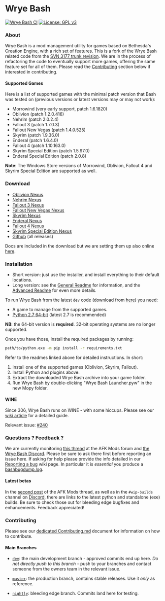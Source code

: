 Wrye Bash
=========

[![Wrye Bash CI](https://github.com/wrye-bash/wrye-bash/workflows/Wrye%20Bash%20CI/badge.svg)](https://github.com/wrye-bash/wrye-bash/actions?query=workflow%3A%22Wrye+Bash+CI%22)
[![License: GPL v3](https://img.shields.io/badge/license-GPLv3-blue.svg)](LICENSE.md)

### About

Wrye Bash is a mod management utility for games based on Bethesda's Creation
Engine, with a rich set of features.
This is a fork of the Wrye Bash related code from the
[SVN 3177 trunk revision][1].
We are in the process of refactoring the code to eventually support more games,
offering the same feature set for all of them.
Please read the [Contributing](#contributing) section below if interested in
contributing.

#### Supported Games

Here is a list of supported games with the minimal patch version that Bash was
tested on (previous versions or latest versions may or may not work):

* Morrowind (very early support, patch 1.6.1820)
* Oblivion (patch 1.2.0.416)
* Nehrim (patch 2.0.2.4)
* Fallout 3 (patch 1.7.0.3)
* Fallout New Vegas (patch 1.4.0.525)
* Skyrim (patch 1.9.36.0)
* Enderal (patch 1.6.4.0)
* Fallout 4 (patch 1.10.163.0)
* Skyrim Special Edition (patch 1.5.97.0)
* Enderal Special Edition (patch 2.0.8)

**Note**: The Windows Store versions of Morrowind, Oblivion, Fallout 4 and
Skyrim Special Edition are supported as well.

### Download

* [Oblivion Nexus][2]
* [Nehrim Nexus][23]
* [Fallout 3 Nexus][3]
* [Fallout New Vegas Nexus][4]
* [Skyrim Nexus][5]
* [Enderal Nexus][22]
* [Fallout 4 Nexus][6]
* [Skyrim Special Edition Nexus][7]
* [Github][8] (all releases)

Docs are included in the download but we are setting them up also online
 [here][9].

### Installation

* Short version: just use the installer, and install everything to their
 default locations.
* Long version: see the [General Readme][10] for information, and the
 [Advanced Readme][11] for even more details.

To run Wrye Bash from the latest `dev` code (download from [here][12])
you need:

* A game to manage from the supported games.
* [Python 2.7 64-bit](http://www.python.org/) (latest 2.7 is recommended)

**NB**: the 64-bit version is **required**. 32-bit operating systems are no
longer supported.

Once you have those, install the required packages by running:

```bash
path/to/python.exe -m pip install -r requirements.txt
```

Refer to the readmes linked above for detailed instructions. In short:

1. Install one of the supported games (Oblivion, Skyrim, Fallout).
1. Install Python and plugins above.
1. Extract the downloaded Wrye Bash archive into your game folder.
1. Run Wrye Bash by double-clicking "Wrye Bash Launcher.pyw" in the new Mopy
   folder.

#### WINE

Since 306, Wrye Bash runs on WINE - with some hiccups. Please see our
[wiki article][15] for a detailed guide.

Relevant issue: [#240][16]

### Questions ? Feedback ?

We are currently monitoring [this thread][17] at the AFK Mods forum and
[the Wrye Bash Discord][18].
Please be sure to ask there first before reporting an issue here. If asking for
help please provide the info detailed in our [Reporting a bug][19] wiki page.
In particular it is _essential_ you produce a [bashbugdump.log][20].

#### Latest betas

In the [second post][21] of the AFK Mods thread, as well as in the
`#wip-builds` channel on [Discord][18], there are links to the latest python
and standalone (exe) builds. Be sure to check those out for bleeding edge
bugfixes and enhancements. Feedback appreciated!

### Contributing

Please see our [dedicated Contributing.md][24] document for information on how
to contribute.

#### Main Branches

- [`dev`](https://github.com/wrye-bash/wrye-bash/tree/dev): the main development
 branch - approved commits end up here. _Do not directly push to this branch_ -
 push to your branches and contact someone from the owners team in the relevant
 issue.
- [`master`](https://github.com/wrye-bash/wrye-bash/tree/master): the production
 branch, contains stable releases. Use it _only_ as reference.
- [`nightly`](https://github.com/wrye-bash/wrye-bash/tree/nightly):
bleeding edge branch. Commits land here for testing.


  [1]: http://sourceforge.net/p/oblivionworks/code/3177/tree/
  [2]: https://www.nexusmods.com/oblivion/mods/22368
  [3]: https://www.nexusmods.com/fallout3/mods/22934
  [4]: https://www.nexusmods.com/newvegas/mods/64580
  [5]: https://www.nexusmods.com/skyrim/mods/1840
  [6]: https://www.nexusmods.com/fallout4/mods/20032
  [7]: https://www.nexusmods.com/skyrimspecialedition/mods/6837
  [8]: https://github.com/wrye-bash/wrye-bash/releases
  [9]: http://wrye-bash.github.io/
  [10]: http://wrye-bash.github.io/docs/Wrye%20Bash%20General%20Readme.html#install
  [11]: http://wrye-bash.github.io/docs/Wrye%20Bash%20Advanced%20Readme.html#install
  [12]: https://github.com/wrye-bash/wrye-bash/archive/dev.zip
  [14]: https://github.com/wrye-bash/wrye-bash/blob/0a47238de9e7f46f55fe755f2744e2cea521f514/Mopy/bash/balt.py#L678
  [15]: https://github.com/wrye-bash/wrye-bash/wiki/%5Bguide%5D-Running-Wrye-Bash-on-WINE-%28Arch-Linux%29
  [16]: https://github.com/wrye-bash/wrye-bash/issues/240
  [17]: https://afkmods.com/index.php?/topic/4966-wrye-bash-all-games
  [18]: https://discord.gg/NwWvAFR
  [19]: https://github.com/wrye-bash/wrye-bash/wiki/[github]-Reporting-a-bug
  [20]: https://github.com/wrye-bash/wrye-bash/wiki/[github]-Reporting-a-bug#the-bashbugdumplog
  [21]: https://afkmods.com/index.php?/topic/4966-wrye-bash-all-games/&do=findComment&comment=166863
  [22]: https://www.nexusmods.com/enderal/mods/97
  [23]: https://www.nexusmods.com/nehrim/mods/2
  [24]: https://github.com/wrye-bash/wrye-bash/blob/dev/Contributing.md
  [25]: https://www.nexusmods.com/enderalspecialedition/mods/7
